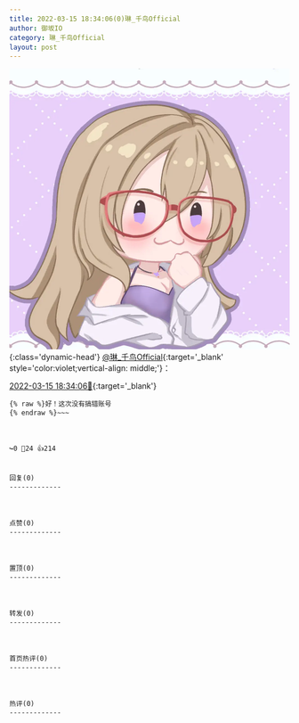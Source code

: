 ```yaml
---
title: 2022-03-15 18:34:06(0)琳_千鸟Official
author: 御坂IO
category: 琳_千鸟Official
layout: post
---
```


![img](/images/c0a88f85ebd0d056f37b114e0748e69556c8b488.jpg){:class='dynamic-head'}
[@琳_千鸟Official](https://space.bilibili.com/1620923329/dynamic){:target='_blank' style='color:violet;vertical-align: middle;'}：

[2022-03-15 18:34:06🔗](https://t.bilibili.com/637811431042973704){:target='_blank'}

~~~
{% raw %}好！这次没有搞错账号
{% endraw %}~~~



↪️0 💬24 👍214


回复(0)
-------------



点赞(0)
-------------



置顶(0)
-------------



转发(0)
-------------



首页热评(0)
-------------



热评(0)
-------------



